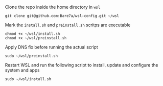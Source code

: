Clone the repo inside the home directory in `wsl`

```SH
git clone git@github.com:Bare7a/wsl-config.git ~/wsl
```

Mark the `install.sh` and `preinstall.sh` scritps are executable

```SH
chmod +x ~/wsl/install.sh
chmod +x ~/wsl/preinstall.sh
```

Apply DNS fix before running the actual script

```SH
sudo ~/wsl/preinstall.sh
```

Restart WSL and run the following script to install, update and configure the system and apps

```SH
sudo ~/wsl/install.sh
```
